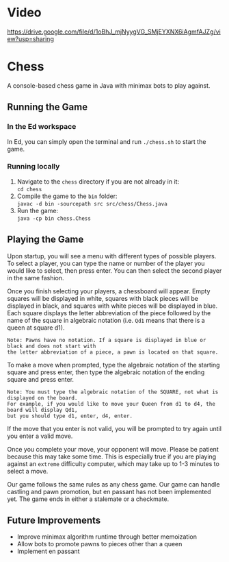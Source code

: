 # Video

https://drive.google.com/file/d/1oBhJ_mjNyygVG_SMjEYXNX6iAgmfAJZg/view?usp=sharing

# Chess

A console-based chess game in Java with minimax bots to play against.

## Running the Game

### In the Ed workspace

In Ed, you can simply open the terminal and run `./chess.sh` to start the game.

### Running locally

1. Navigate to the `chess` directory if you are not already in it:  
   `cd chess`
2. Compile the game to the `bin` folder:  
   `javac -d bin -sourcepath src src/chess/Chess.java`
3. Run the game:  
   `java -cp bin chess.Chess`
   
## Playing the Game

Upon startup, you will see a menu with different types of possible players. To select a player, you
can type the name or number of the player you would like to select, then press enter. You can then
select the second player in the same fashion.

Once you finish selecting your players, a chessboard will appear. Empty squares will be displayed in
white, squares with black pieces will be displayed in black, and squares with white pieces will be
displayed in blue. Each square displays the letter abbreviation of the piece followed by the name of
the square in algebraic notation (i.e. `Qd1` means that there is a queen at square d1).

    Note: Pawns have no notation. If a square is displayed in blue or black and does not start with
    the letter abbreviation of a piece, a pawn is located on that square.

To make a move when prompted, type the algebraic notation of the starting square and press enter,
then type the algebraic notation of the ending square and press enter.

    Note: You must type the algebraic notation of the SQUARE, not what is displayed on the board.
    For example, if you would like to move your Queen from d1 to d4, the board will display Qd1,
    but you should type d1, enter, d4, enter.

If the move that you enter is not valid, you will be prompted to try again until you enter a valid move.

Once you complete your move, your opponent will move. Please be patient because this may take some
time. This is especially true if you are playing against an `extreme` difficulty computer, which may
take up to 1-3 minutes to select a move.

Our game follows the same rules as any chess game. Our game can handle castling and pawn promotion,
but en passant has not been implemented yet. The game ends in either a stalemate or a checkmate.

## Future Improvements

* Improve minimax algorithm runtime through better memoization
* Allow bots to promote pawns to pieces other than a queen
* Implement en passant